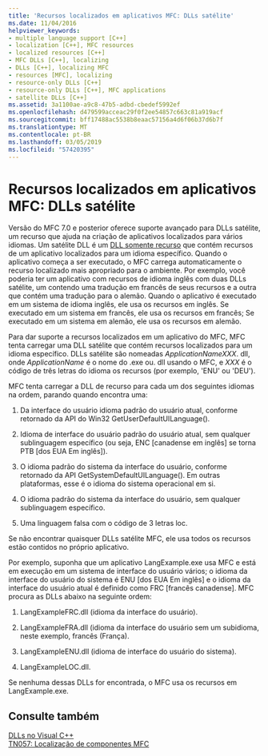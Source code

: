 ```yaml
---
title: 'Recursos localizados em aplicativos MFC: DLLs satélite'
ms.date: 11/04/2016
helpviewer_keywords:
- multiple language support [C++]
- localization [C++], MFC resources
- localized resources [C++]
- MFC DLLs [C++], localizing
- DLLs [C++], localizing MFC
- resources [MFC], localizing
- resource-only DLLs [C++]
- resource-only DLLs [C++], MFC applications
- satellite DLLs [C++]
ms.assetid: 3a1100ae-a9c8-47b5-adbd-cbedef5992ef
ms.openlocfilehash: d479599acceac29f0f2ee54857c663c81a919acf
ms.sourcegitcommit: bff17488ac5538b8eaac57156a4d6f06b37d6b7f
ms.translationtype: MT
ms.contentlocale: pt-BR
ms.lasthandoff: 03/05/2019
ms.locfileid: "57420395"
---
```

# <a name="localized-resources-in-mfc-applications-satellite-dlls"></a>Recursos localizados em aplicativos MFC: DLLs satélite

Versão do MFC 7.0 e posterior oferece suporte avançado para DLLs satélite, um recurso que ajuda na criação de aplicativos localizados para vários idiomas. Um satélite DLL é um [DLL somente recurso](../build/creating-a-resource-only-dll.md) que contém recursos de um aplicativo localizados para um idioma específico. Quando o aplicativo começa a ser executado, o MFC carrega automaticamente o recurso localizado mais apropriado para o ambiente. Por exemplo, você poderia ter um aplicativo com recursos de idioma inglês com duas DLLs satélite, um contendo uma tradução em francês de seus recursos e a outra que contém uma tradução para o alemão. Quando o aplicativo é executado em um sistema de idioma inglês, ele usa os recursos em inglês. Se executado em um sistema em francês, ele usa os recursos em francês; Se executado em um sistema em alemão, ele usa os recursos em alemão.

Para dar suporte a recursos localizados em um aplicativo do MFC, MFC tenta carregar uma DLL satélite que contém recursos localizados para um idioma específico. DLLs satélite são nomeadas *ApplicationNameXXX*. dll, onde *ApplicationName* é o nome do .exe ou. dll usando o MFC, e *XXX* é o código de três letras do idioma os recursos (por exemplo, 'ENU' ou 'DEU').

MFC tenta carregar a DLL de recurso para cada um dos seguintes idiomas na ordem, parando quando encontra uma:

1. Da interface do usuário idioma padrão do usuário atual, conforme retornado da API do Win32 GetUserDefaultUILanguage().

1. Idioma de interface do usuário padrão do usuário atual, sem qualquer sublinguagem específico (ou seja, ENC [canadense em inglês] se torna PTB [dos EUA Em inglês]).

1. O idioma padrão do sistema da interface do usuário, conforme retornado da API GetSystemDefaultUILanguage(). Em outras plataformas, esse é o idioma do sistema operacional em si.

1. O idioma padrão do sistema da interface do usuário, sem qualquer sublinguagem específico.

1. Uma linguagem falsa com o código de 3 letras loc.

Se não encontrar quaisquer DLLs satélite MFC, ele usa todos os recursos estão contidos no próprio aplicativo.

Por exemplo, suponha que um aplicativo LangExample.exe usa MFC e está em execução em um sistema de interface do usuário vários; o idioma da interface do usuário do sistema é ENU [dos EUA Em inglês] e o idioma da interface do usuário atual é definido como FRC [francês canadense]. MFC procura as DLLs abaixo na seguinte ordem:

1. LangExampleFRC.dll (idioma da interface do usuário).

1. LangExampleFRA.dll (idioma da interface do usuário sem um subidioma, neste exemplo, francês (França).

1. LangExampleENU.dll (idioma de interface do usuário do sistema).

1. LangExampleLOC.dll.

Se nenhuma dessas DLLs for encontrada, o MFC usa os recursos em LangExample.exe.

## <a name="see-also"></a>Consulte também

[DLLs no Visual C++](../build/dlls-in-visual-cpp.md)<br/>
[TN057: Localização de componentes MFC](../mfc/tn057-localization-of-mfc-components.md)
